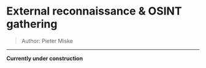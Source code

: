 # __External reconnaissance & OSINT gathering__
>Author: Pieter Miske
---

__Currently under construction__